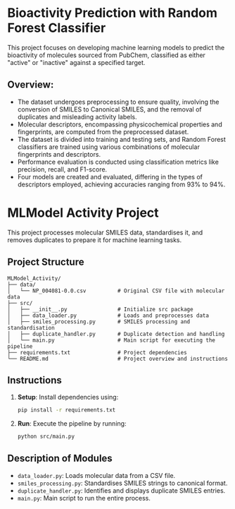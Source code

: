 # Bioactivity Prediction with Random Forest Classifier

This project focuses on developing machine learning models to predict the bioactivity of molecules sourced from PubChem, classified as either "active" or "inactive" against a specified target. 

## Overview:
- The dataset undergoes preprocessing to ensure quality, involving the conversion of SMILES to Canonical SMILES, and the removal of duplicates and misleading activity labels.
- Molecular descriptors, encompassing physicochemical properties and fingerprints, are computed from the preprocessed dataset.
- The dataset is divided into training and testing sets, and Random Forest classifiers are trained using various combinations of molecular fingerprints and descriptors.
- Performance evaluation is conducted using classification metrics like precision, recall, and F1-score.
- Four models are created and evaluated, differing in the types of descriptors employed, achieving accuracies ranging from 93% to 94%.

# MLModel Activity Project

This project processes molecular SMILES data, standardises it, and removes duplicates to prepare it for machine learning tasks.

## Project Structure

```
MLModel_Activity/
├── data/
│   └── NP_004081-0.0.csv          # Original CSV file with molecular data
├── src/
│   ├── __init__.py                # Initialize src package
│   ├── data_loader.py             # Loads and preprocesses data
│   ├── smiles_processing.py       # SMILES processing and standardisation
│   ├── duplicate_handler.py       # Duplicate detection and handling
│   └── main.py                    # Main script for executing the pipeline
├── requirements.txt               # Project dependencies
└── README.md                      # Project overview and instructions
```

## Instructions

1. **Setup**:
   Install dependencies using:
   ```bash
   pip install -r requirements.txt
   ```

2. **Run**:
   Execute the pipeline by running:
   ```bash
   python src/main.py
   ```

## Description of Modules

- `data_loader.py`: Loads molecular data from a CSV file.
- `smiles_processing.py`: Standardises SMILES strings to canonical format.
- `duplicate_handler.py`: Identifies and displays duplicate SMILES entries.
- `main.py`: Main script to run the entire process.
